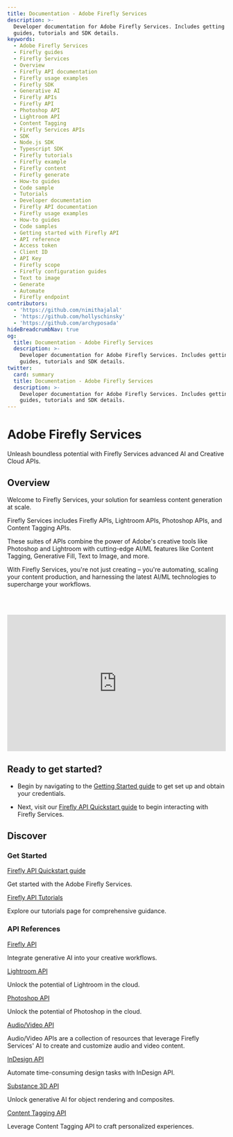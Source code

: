 ```yaml
---
title: Documentation - Adobe Firefly Services
description: >-
  Developer documentation for Adobe Firefly Services. Includes getting started
  guides, tutorials and SDK details.
keywords:
  - Adobe Firefly Services
  - Firefly guides
  - Firefly Services
  - Overview
  - Firefly API documentation
  - Firefly usage examples
  - Firefly SDK
  - Generative AI
  - Firefly APIs
  - Firefly API
  - Photoshop API
  - Lightroom API
  - Content Tagging
  - Firefly Services APIs
  - SDK
  - Node.js SDK
  - Typescript SDK
  - Firefly tutorials
  - Firefly example
  - Firefly content
  - Firefly generate
  - How-to guides
  - Code sample
  - Tutorials
  - Developer documentation
  - Firefly API documentation
  - Firefly usage examples
  - How-to guides
  - Code samples
  - Getting started with Firefly API
  - API reference
  - Access token
  - Client ID
  - API Key
  - Firefly scope
  - Firefly configuration guides
  - Text to image
  - Generate
  - Automate
  - Firefly endpoint
contributors:
  - 'https://github.com/nimithajalal'
  - 'https://github.com/hollyschinsky'
  - 'https://github.com/archyposada'
hideBreadcrumbNav: true
og:
  title: Documentation - Adobe Firefly Services
  description: >-
    Developer documentation for Adobe Firefly Services. Includes getting started
    guides, tutorials and SDK details.
twitter:
  card: summary
  title: Documentation - Adobe Firefly Services
  description: >-
    Developer documentation for Adobe Firefly Services. Includes getting started
    guides, tutorials and SDK details.
---
```


<Hero slots="heading, text" background="rgb(233, 80, 80)"/>

# Adobe Firefly Services

Unleash boundless potential with Firefly Services advanced AI and Creative Cloud APIs.

## Overview

Welcome to Firefly Services, your solution for seamless content generation at scale.

Firefly Services includes Firefly APIs, Lightroom APIs, Photoshop APIs, and Content Tagging APIs.

These suites of APIs combine the power of Adobe's creative tools like Photoshop and Lightroom with cutting-edge AI/ML features like Content Tagging, Generative Fill, Text to Image, and more.

With Firefly Services, you're not just creating – you're automating, scaling your content production, and harnessing the latest AI/ML technologies to supercharge your workflows.

<br/><br/>
<div style="display: flex; justify-content: center;"> <iframe width="560" height="315" src="https://adobe.ly/ffs-overview" title="Introduction to Adobe Express Add-ons" frameborder="0" allow="accelerometer; autoplay; clipboard-write; encrypted-media; gyroscope; picture-in-picture; web-share" allowfullscreen></iframe> </div>

## Ready to get started?

- Begin by navigating to the [Getting Started guide](./get-started.md) to get set up and obtain your credentials.

- Next, visit our [Firefly API Quickstart guide](../firefly-api/guides/index.md) to begin interacting with Firefly Services.

## Discover

<DiscoverBlock slots="heading, link, text"/>

### Get Started

[Firefly API Quickstart guide](../firefly-api/guides/index.md)

Get started with the Adobe Firefly Services.

<DiscoverBlock slots="link, text"/>

[Firefly API Tutorials](../firefly-api/guides/how-tos/firefly-generate-image-api-tutorial.md)

Explore our tutorials page for comprehensive guidance.

<DiscoverBlock slots="heading, link, text"/>

### API References

[Firefly API](../firefly-api/)

Integrate generative AI into your creative workflows.

<DiscoverBlock slots="link, text"/>

[Lightroom API](../lightroom/)

Unlock the potential of Lightroom in the cloud.

<DiscoverBlock slots="link, text"/>

[Photoshop API](https://developer.adobe.com/firefly-services/docs/photoshop/?aio_internal)

Unlock the potential of Photoshop in the cloud.

<DiscoverBlock slots="link, text"/>

[Audio/Video API](https://developer.adobe.com/audio-video-firefly-services/?aio_internal)

Audio/Video APIs are a collection of resources that leverage Firefly Services' AI to create and customize audio and video content.

<DiscoverBlock slots="link, text"/>

[InDesign API](https://developer.adobe.com/firefly-services/docs/indesign-apis/?aio_internal)

Automate time-consuming design tasks with InDesign API.

<DiscoverBlock slots="link, text"/>

[Substance 3D API](https://developer.adobe.com/firefly-services/docs/s3dapi/?aio_internal)

Unlock generative AI for object rendering and composites.

<DiscoverBlock slots="link, text"/>

[Content Tagging API](https://experienceleague.adobe.com/docs/experience-platform/intelligent-services/content-commerce-ai/overview.html)

Leverage Content Tagging API to craft personalized experiences.

<br/><br/><br/><br/>
